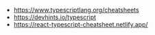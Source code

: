 - https://www.typescriptlang.org/cheatsheets
- https://devhints.io/typescript
- https://react-typescript-cheatsheet.netlify.app/
